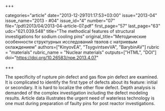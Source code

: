 +++

categories="article"
date="2013-12-29T01:17:53+03:00"
issue="2013-04"
issue_name="2013 - #04"
issue_id="4"
number="07"
file="/pdf/2013/04/2013-04-article-07.pdf"
first_page="57"
last_page="63"
udc="621.039.548"
title="The methodical features of structural investigations for sodium cooling pins"
original_title="Методические особенности структурных исследований твэлов с натриевым охлаждением"
authors=["KinyovEA", "TsygvintsevVA", "BarybinAV"]
rubric = "materials"
rubric_name = "Nuclear materials"
outputs=["HTML", "DOI"]
doi="https://doi.org/10.26583/npe.2013.4.07"

+++

The specificity of rupture pin defect and gas flow pin defect are examined. It is complicated to identify the first type of defects about its feature: initial or secondary. It is hard to localize the other flow defect. Depth analysis is demanded of the complex investigation including the defect modeling results. Article data illustrates the urgent need of waterless technology is one must during preparation of faulty pins for post reactor investigations.